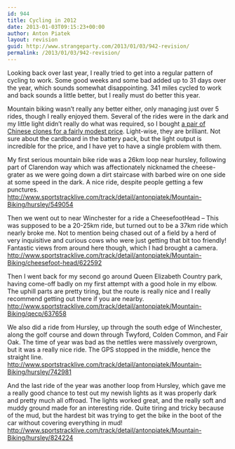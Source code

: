 ```yaml
---
id: 944
title: Cycling in 2012
date: 2013-01-03T09:15:23+00:00
author: Anton Piatek
layout: revision
guid: http://www.strangeparty.com/2013/01/03/942-revision/
permalink: /2013/01/03/942-revision/
---
```

Looking back over last year, I really tried to get into a regular pattern of cycling to work. Some good weeks and some bad added up to 31 days over the year, which sounds somewhat disappointing. 341 miles cycled to work and back sounds a little better, but I really must do better this year.

Mountain biking wasn&#8217;t really any better either, only managing just over 5 rides, though I really enjoyed them. Several of the rides were in the dark and my little light didn&#8217;t really do what was required, so I bought [a pair of Chinese clones for a fairly modest price](http://dx.com/p/p7-water-resistant-ssc-p7-3-mode-1200-lumen-white-led-bike-light-with-battery-pack-set-82734). Light-wise, they are brilliant. Not sure about the cardboard in the battery pack, but the light output is incredible for the price, and I have yet to have a single problem with them.

My first serious mountain bike ride was a 26km loop near hursley, following part of Clarendon way which was affectionately nicknamed the cheese-grater as we were going down a dirt staircase with barbed wire on one side at some speed in the dark. A nice ride, despite people getting a few punctures.  
<http://www.sportstracklive.com/track/detail/antonpiatek/Mountain-Biking/hursley/549054>

Then we went out to near Winchester for a ride a CheesefootHead &#8211; This was supposed to be a 20-25km ride, but turned out to be a 37km ride which nearly broke me. Not to mention being chased out of a field by a herd of very inquisitive and curious cows who were just getting that bit too friendly! Fantastic views from around here though, which I had brought a camera.  
http://www.sportstracklive.com/track/detail/antonpiatek/Mountain-Biking/cheesefoot-head/622592

Then I went back for my second go around Queen Elizabeth Country park, having come-off badly on my first attempt with a good hole in my elbow. The uphill parts are pretty tiring, but the route is really nice and I really recommend getting out there if you are nearby.  
http://www.sportstracklive.com/track/detail/antonpiatek/Mountain-Biking/qecp/637658

We also did a ride from Hursley, up through the south edge of Winchester, along the golf course and down through Twyford, Colden Common, and Fair Oak. The time of year was bad as the nettles were massively overgrown, but it was a really nice ride. The GPS stopped in the middle, hence the straight line.  
http://www.sportstracklive.com/track/detail/antonpiatek/Mountain-Biking/hursley/742981

And the last ride of the year was another loop from Hursley, which gave me a really good chance to test out my newish lights as it was properly dark and pretty much all offroad. The lights worked great, and the really soft and muddy ground made for an interesting ride. Quite tiring and tricky because of the mud, but the hardest bit was trying to get the bike in the boot of the car without covering everything in mud!  
http://www.sportstracklive.com/track/detail/antonpiatek/Mountain-Biking/hursley/824224